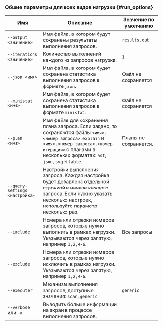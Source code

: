 ### Общие параметры для всех видов нагрузки {#run_options}

Имя | Описание | Значение по умолчанию
---|---|---
`--output <значение>` |  Имя файла, в котором будут сохранены результаты выполнения запросов. | `results.out`
`--iterations <значение>` | Количество выполнений каждого из запросов нагрузки. | `1`
`--json <имя>` | Имя файла, в котором будет сохранена статистика выполнения запросов в формате `json`. | Файл не сохраняется
`--ministat  <имя>` | Имя файла, в котором будет сохранена статистика выполнения запросов в формате `ministat`. | Файл не сохраняется
`--plan  <имя>` | Имя файла для сохранения плана запроса. Если задано, то сохраняются файлы `<имя>.<номер запроса>.explain` и `<имя>.<номер запроса>.<номер итерации>` с планами в нескольких форматах: `ast`, `json`, `svg` и `table`. | Планы не сохраняется.
`--query-settings <настройка>` | Настройки выполнения запроса. Каждая настройка будет добавлена отдельной строчкой в начале каждого запроса. Если нужно указать несколько настроек, используйте параметр несколько раз. |
`--include` | Номера или отрезки номеров запросов, которые нужно выполнить в рамках нагрузки. Указываются через запятую, например `1,2,4-6`. | Все запросы
`--exclude` | Номера или отрезки номеров запросов, которые нужно исключить в рамках нагрузки. Указываются через запятую, например `1,2,4-6`. |
`--executer` | Механизм выполнения запросов, доступные значения: `scan`, `generic`. | `generic`
`--verbose` или `-v` | Выводить больше информации на экран в процессе выполнения запросов. |
